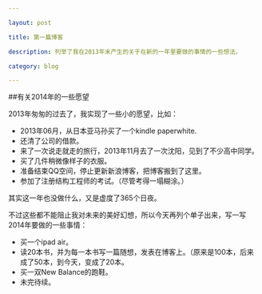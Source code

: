 ```yaml
---

layout: post

title: 第一篇博客

description: 列举了我在2013年末产生的关于在新的一年里要做的事情的一些想法。

category: blog

---
```



##有关2014年的一些愿望


2013年匆匆的过去了，我实现了一些小的愿望，比如：

<ul>
<li>2013年06月，从日本亚马孙买了一个kindle paperwhite.</li>
<li>还清了公司的借款。</li>
<li>来了一次说走就走的旅行，2013年11月去了一次沈阳，见到了不少高中同学。</li>
<li>买了几件稍微像样子的衣服。</li>
<li>准备结束QQ空间，停止更新新浪博客，把博客搬到了这里。</li>
<li>参加了注册结构工程师的考试。（尽管考得一塌糊涂。）</li>
</ul>

其实这一年也没做什么，又是虚度了365个日夜。

不过这些都不能阻止我对未来的美好幻想，所以今天再列个单子出来，写一写2014年要做的一些事情：

<ul>
<li>买一个ipad air。</li>
<li>读20本书，并为每一本书写一篇随想，发表在博客上。（原来是100本，后来成了50本，到今天，变成了20本。</li>
<li>买一双New Balance的跑鞋。</li>
<li>未完待续。</li>
